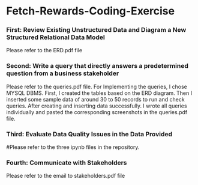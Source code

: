 # Fetch-Rewards-Coding-Exercise

### First: Review Existing Unstructured Data and Diagram a New Structured Relational Data Model
Please refer to the ERD.pdf file

### Second: Write a query that directly answers a predetermined question from a business stakeholder
Please refer to the queries.pdf file. 
For Implementing the queries, I chose MYSQL DBMS. First, I created the tables based on the ERD diagram. Then I inserted some sample data of around 30 to 50 records to run and check queries.
After creating and inserting data successfully. I wrote all queries individually and pasted the corresponding screenshots in the queries.pdf file.

### Third: Evaluate Data Quality Issues in the Data Provided
#Please refer to the three ipynb files in the repository.

### Fourth: Communicate with Stakeholders
Please refer to the email to stakeholders.pdf file

